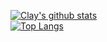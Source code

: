 [![Clay's github stats](https://github-readme-stats.vercel.app/api?username=ccs96307&theme=gruvbox)](https://github.com/ccs96307/github-readme-stats)  
[![Top Langs](https://github-readme-stats.vercel.app/api/top-langs/?username=ccs96307&layout=compact&theme=gruvbox&langs_count=10)](https://github.com/ccs96307/github-readme-stats)
